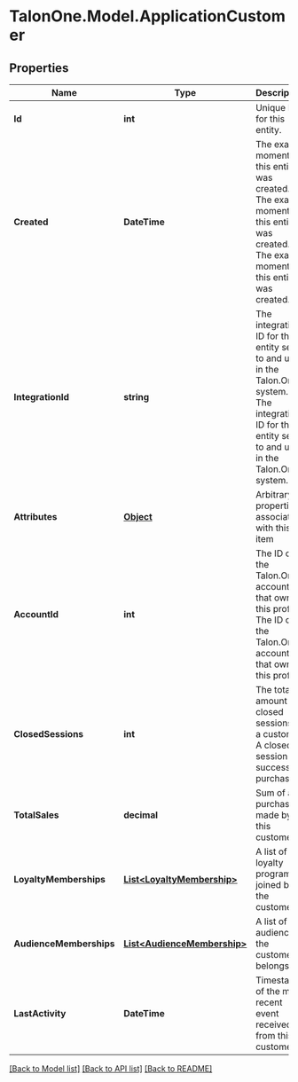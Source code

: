 
# TalonOne.Model.ApplicationCustomer

## Properties

Name | Type | Description | Notes
------------ | ------------- | ------------- | -------------
**Id** | **int** | Unique ID for this entity. | 
**Created** | **DateTime** | The exact moment this entity was created. The exact moment this entity was created. The exact moment this entity was created. | 
**IntegrationId** | **string** | The integration ID for this entity sent to and used in the Talon.One system. The integration ID for this entity sent to and used in the Talon.One system. | 
**Attributes** | [**Object**](.md) | Arbitrary properties associated with this item | 
**AccountId** | **int** | The ID of the Talon.One account that owns this profile. The ID of the Talon.One account that owns this profile. | 
**ClosedSessions** | **int** | The total amount of closed sessions by a customer. A closed session is a successful purchase. | 
**TotalSales** | **decimal** | Sum of all purchases made by this customer | 
**LoyaltyMemberships** | [**List&lt;LoyaltyMembership&gt;**](LoyaltyMembership.md) | A list of loyalty programs joined by the customer | [optional] 
**AudienceMemberships** | [**List&lt;AudienceMembership&gt;**](AudienceMembership.md) | A list of audiences the customer belongs to | [optional] 
**LastActivity** | **DateTime** | Timestamp of the most recent event received from this customer | 

[[Back to Model list]](../README.md#documentation-for-models)
[[Back to API list]](../README.md#documentation-for-api-endpoints)
[[Back to README]](../README.md)

